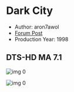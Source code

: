 # Dark City

* Author: aron7awol
* [Forum Post](https://www.avsforum.com/threads/bass-eq-for-filtered-movies.2995212/post-56854796)
* Production Year: 1998

## DTS-HD MA 7.1

![img 0](https://i.imgur.com/H6nOCyn.jpg)

![img 0](https://i.imgur.com/gcg14Tq.png)

